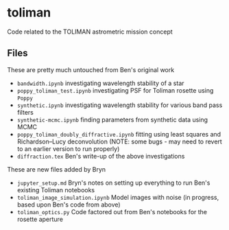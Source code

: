 # toliman
Code related to the TOLIMAN astrometric mission concept

## Files

These are pretty much untouched from Ben's original work
* `bandwidth.ipynb` investigating wavelength stability of a star
* `poppy_toliman_test.ipynb` investigating PSF for Toliman rosette using `Poppy`
* `synthetic.ipynb` investigating wavelength stability for various band pass filters
* `synthetic-mcmc.ipynb` finding parameters from synthetic data using MCMC
* `poppy_toliman_doubly_diffractive.ipynb` fitting using least squares and Richardson–Lucy deconvolution (NOTE: some bugs - may need to revert to an earlier version to run properly)
* `diffraction.tex` Ben's write-up of the above investigations

These are new files added by Bryn
* `jupyter_setup.md` Bryn's notes on setting up everything to run Ben's existing Toliman notebooks
* `toliman_image_simulation.ipynb` Model images with noise (in progress, based upon Ben's code from above)
* `toliman_optics.py` Code factored out from Ben's notebooks for the rosette aperture
